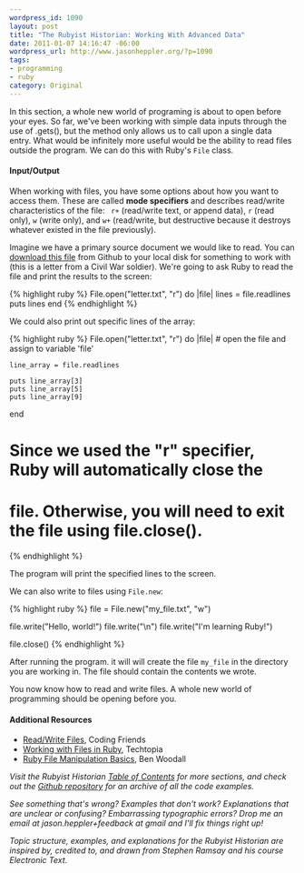 ```yaml
---
wordpress_id: 1090
layout: post
title: "The Rubyist Historian: Working With Advanced Data"
date: 2011-01-07 14:16:47 -06:00
wordpress_url: http://www.jasonheppler.org/?p=1090
tags: 
- programming
- ruby
category: Original
---
```

In this section, a whole new world of programing is about to open before your eyes. So far, we've been working with simple data inputs through the use of .gets(), but the method only allows us to call upon a single data entry.  What would be infinitely more useful would be the ability to read files outside the program. We can do this with Ruby's <code>File</code> class.<!--more-->

<h4>Input/Output</h4>

When working with files, you have some options about how you want to access them.  These are called <strong>mode specifiers</strong> and describes read/write characteristics of the file: <code> r+</code> (read/write text, or append data), <code>r</code> (read only), <code>w</code> (write only), and <code>w+</code> (read/write, but destructive because it destroys whatever existed in the file previously).

Imagine we have a primary source document we would like to read.  You can <a href="https://github.com/hepplerj/rubyist-historian/blob/master/04-ArraysHashes/letter.txt">download this file</a> from Github to your local disk for something to work with (this is a letter from a Civil War soldier).  We're going to ask Ruby to read the file and print the results to the screen:

{% highlight ruby %}
File.open("letter.txt", "r") do |file|
    lines = file.readlines
    puts lines
end
{% endhighlight %}

We could also print out specific lines of the array:

{% highlight ruby %}
File.open("letter.txt", "r") do |file|  # open the file and assign to variable 'file'
    
    line_array = file.readlines

    puts line_array[3]
    puts line_array[5]
    puts line_array[9]
end

# Since we used the "r" specifier, Ruby will automatically close the
# file.  Otherwise, you will need to exit the file using file.close().
{% endhighlight %}

The program will print the specified lines to the screen.

We can also write to files using <code>File.new</code>:

{% highlight ruby %}
file = File.new("my_file.txt", "w")

file.write("Hello, world!")
file.write("\n")
file.write("I'm learning Ruby!")

file.close()
{% endhighlight %}

After running the program. it will will create the file <code>my_file</code> in the directory you are working in.  The file should contain the contents we wrote.

You now know how to read and write files.  A whole new world of programming should be opening before you.

<h4>Additional Resources</h4>
<ul>
<li><a href="http://www.codingfriends.com/index.php/2009/07/28/readwrite-files-3/">Read/Write Files</a>, Coding Friends</li>
<li><a href="http://www.techotopia.com/index.php/Working_with_Files_in_Ruby">Working with Files in Ruby</a>, Techtopia</li>
<li><a href="Ruby File Manipulation Basics">Ruby File Manipulation Basics</a>, Ben Woodall</li>
</ul>

<em>Visit the Rubyist Historian <a href="http://www.jasonheppler.org/the-rubyist-historian-the-series.html">Table of Contents</a> for more sections, and check out the <a href="https://github.com/hepplerj/rubyist-historian">Github repository</a> for an archive of all the code examples.</em>

<em>See something that's wrong?  Examples that don't work?  Explanations that are unclear or confusing?  Embarrassing typographic errors?  Drop me an email at jason.heppler+feedback at gmail and I'll fix things right up!</em>

<em>Topic structure, examples, and explanations for the Rubyist Historian are inspired by, credited to, and drawn from Stephen Ramsay and his course Electronic Text.</em>
